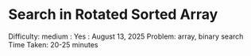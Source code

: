 # Search in Rotated Sorted Array

Difficulty: medium
 : Yes
: August 13, 2025
Problem: array, binary search
Time Taken: 20-25 minutes
